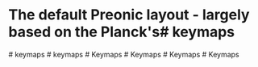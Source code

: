 # The default Preonic layout - largely based on the Planck's#   k e y m a p s  
 #   k e y m a p s  
 #   k e y m a p s  
 #   K e y m a p s  
 #   K e y m a p s  
 #   K e y m a p s  
 #   K e y m a p s  
 